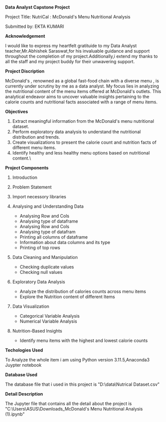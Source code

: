 **Data Analyst Capstone Project**

Project Title: NutriCal : McDonald's Menu Nutritional Analysis

Submitted by: EKTA KUMARI

**Acknowledgement**

  I would like to express my heartfelt gratituide to my Data Analyst teacher,Mr.Abhishek Saraswat,for his invaluable guidance and support throughout the completion of my project.Additionally,i extend my thanks to 
  all the staff and my project buddy for their unwavering support.
  
**Project Discription**

   McDonald's , renowned as a global fast-food chain with a diverse menu , is currently under scrutiny by me as a data analyst. My focus lies in analyzing the nutritional content of the menu items offered at 
   McDonald's outlets. This analytical endeavor aims to uncover valuable insights pertaining to the calorie counts and nutritional facts associated with a range of menu items.
   
**Objectives**

1.	Extract meaningful information from the McDonald's menu nutritional dataset.
2.	Perform exploratory data analysis to understand the nutritional distribution and trends.
3.	Create visualizations to present the calorie count and nutrition facts of different menu items.
4.	Identify healthy and less healthy menu options based on nutritional content.\
   
**Project Components**

1. Introduction
   
2. Problem Statement
   
3. Import necessory libraries
   
4. Analysing and Understanding Data
   *  Analysing Row and Cols
   *  Analysing type of dataframe
   * 	Analysing Row and Cols
   *  Analysing type of datafram
   *  Printing all columns of dataframe
   *  Information about data columns and its type
   *	Printing of top rows

5. Data Cleaning and Manipulation
   *  Checking duplicate values
   *  Checking null values

6. Exploratory Data Analysis
   *  Analyze the distribution of calories counts across menu items
   *  Explore the Nutrition content of different Items
 
7. Data Visualization
   * Categorical Variable Analysis
   * Numerical Variable Analysis
 
8. Nutrition-Based Insights
   * Identify menu items with the highest and lowest calorie counts 

**Techologies Used**

To Analyze the whole item i am using Python version 3.11.5,Anaconda3 Juypter notebook

**Database Used**

The database file that i used in this project is "D:\data\Nutrical Dataset.csv"

**Detail Description**

The Jupyter file that contains all the detail about the project is 
"C:\Users\ASUS\Downloads\_McDonald's Menu Nutritional Analysis (1).ipynb"
